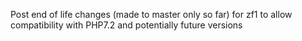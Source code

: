 Post end of life changes (made to master only so far) for zf1 to allow compatibility with PHP7.2 and potentially future versions
